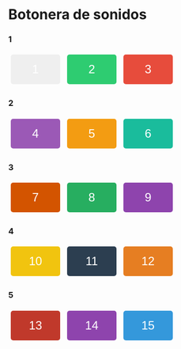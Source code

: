 <!DOCTYPE html>
<html>
<head>
  <title>Botonera de sonidos</title>
  <style>
    /* CSS styles for buttons */
    .numbered-button {
      font-size: 24px; /* set the font size */
      width: 100px; /* set the width */
      height: 60px; /* set the height */
      margin: 5px; /* add margin between buttons */
      color: #fff; /* set the text color */
      border: none; /* remove button borders */
      border-radius: 5px; /* add border radius for rounded edges */
    }

    /* Custom background colors for each button */
    #button1 {
      background-color: #3498db; /* blue */
    }

    #button2 {
      background-color: #2ecc71; /* green */
    }

    #button3 {
      background-color: #e74c3c; /* red */
    }

    #button4 {
      background-color: #9b59b6; /* purple */
    }

    #button5 {
      background-color: #f39c12; /* orange */
    }

    #button6 {
      background-color: #1abc9c; /* teal */
    }

    #button7 {
      background-color: #d35400; /* dark orange */
    }

    #button8 {
      background-color: #27ae60; /* dark green */
    }

    #button9 {
      background-color: #8e44ad; /* dark purple */
    }

    #button10 {
      background-color: #f1c40f; /* yellow */
    }

    #button11 {
      background-color: #2c3e50; /* dark blue */
    }

    #button12 {
      background-color: #e67e22; /* bright orange */
    }

    #button13 {
      background-color: #c0392b; /* dark red */
    }

    #button14 {
      background-color: #8e44ad; /* dark purple */
    }

    #button15 {
      background-color: #3498db; /* blue */
    }
  </style>
  <script>
    var currentAudio = null;

    // JavaScript code to play or pause sounds when buttons are clicked
    function playOrPauseSound(soundFile) {
      if (currentAudio !== null && !currentAudio.paused) {
        currentAudio.pause();
      }

      if (currentAudio !== soundFile) {
        currentAudio = new Audio(soundFile);
        currentAudio.play();
      } else {
        currentAudio = null;
      }
    }
  </script>
</head>
<body>
  <h1>Botonera de sonidos</h1>
  
  <div>
    <h3>1</h3>
    <button id="button1" class="numbered-button" onclick="playOrPauseSound('Apple crunch sound effect.mp3')">1</button>
    <button id="button2" class="numbered-button" onclick="playOrPauseSound('Leaves  branches sound effect.mp3')">2</button>
    <button id="button3" class="numbered-button" onclick="playOrPauseSound('Human EatingCrunch Sound Effect HD.mp3')">3</button>
  </div>
  
  <div>
    <h3>2</h3>
    <button id="button4" class="numbered-button" onclick="playOrPauseSound('GooeySlime  Sound Effect.mp3')">4</button>
    <button id="button5" class="numbered-button" onclick="playOrPauseSound('Bubble Sound Effect.mp3')">5</button>
    <button id="button6" class="numbered-button" onclick="playOrPauseSound('Woodpecker  Sound Effect.mp3')">6</button>
  </div>
  
  <div>
    <h3>3</h3>
    <button id="button7" class="numbered-button" onclick="playOrPauseSound('Woodpecker  Sound Effect.mp3')">7</button>
    <button id="button8" class="numbered-button" onclick="playOrPauseSound('Leaves  branches sound effect.mp3')">8</button>
    <button id="button9" class="numbered-button" onclick="playOrPauseSound('Sweet Bird Sound  Morning Sound Effect  Garden Bird.mp3')">9</button>
  </div>
  
  <div>
    <h3>4</h3>
    <button id="button10" class="numbered-button" onclick="playOrPauseSound('Acoustic Guitar G Major Chord Sound Effect.mp3')">10</button>
    <button id="button11" class="numbered-button" onclick="playOrPauseSound('Acoustic Guitar A Minor Chord Sound Effect.mp3')">11</button>
    <button id="button12" class="numbered-button" onclick="playOrPauseSound('Sweet Bird Sound  Morning Sound Effect  Garden Bird.mp3')">12</button>
  </div>
  
  <div>
    <h3>5</h3>
    <button id="button13" class="numbered-button" onclick="playOrPauseSound('Sharp Noise Sound Effect.mp3')">13</button>
    <button id="button14" class="numbered-button" onclick="playOrPauseSound('GooeySlime  Sound Effect.mp3')">14</button>
    <button id="button15" class="numbered-button" onclick="playOrPauseSound('Bubble Sound Effect.mp3')">15</button>
  </div>
  
</body>
</html>






